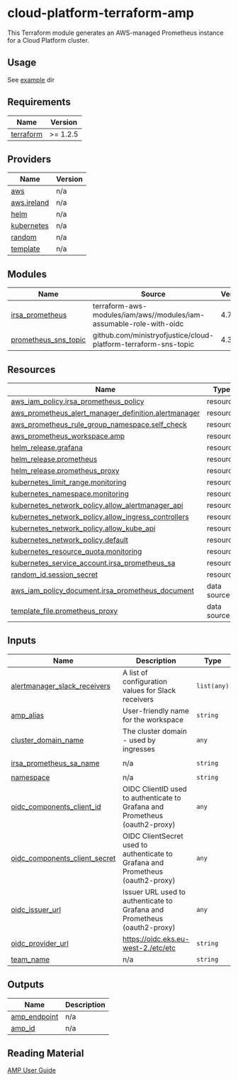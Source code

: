 # cloud-platform-terraform-amp

This Terraform module generates an AWS-managed Prometheus instance for a Cloud Platform cluster.

## Usage

See [example](example/) dir

<!--- BEGIN_TF_DOCS --->
## Requirements

| Name | Version |
|------|---------|
| <a name="requirement_terraform"></a> [terraform](#requirement\_terraform) | >= 1.2.5 |

## Providers

| Name | Version |
|------|---------|
| <a name="provider_aws"></a> [aws](#provider\_aws) | n/a |
| <a name="provider_aws.ireland"></a> [aws.ireland](#provider\_aws.ireland) | n/a |
| <a name="provider_helm"></a> [helm](#provider\_helm) | n/a |
| <a name="provider_kubernetes"></a> [kubernetes](#provider\_kubernetes) | n/a |
| <a name="provider_random"></a> [random](#provider\_random) | n/a |
| <a name="provider_template"></a> [template](#provider\_template) | n/a |

## Modules

| Name | Source | Version |
|------|--------|---------|
| <a name="module_irsa_prometheus"></a> [irsa\_prometheus](#module\_irsa\_prometheus) | terraform-aws-modules/iam/aws//modules/iam-assumable-role-with-oidc | 4.7.0 |
| <a name="module_prometheus_sns_topic"></a> [prometheus\_sns\_topic](#module\_prometheus\_sns\_topic) | github.com/ministryofjustice/cloud-platform-terraform-sns-topic | 4.3 |

## Resources

| Name | Type |
|------|------|
| [aws_iam_policy.irsa_prometheus_policy](https://registry.terraform.io/providers/hashicorp/aws/latest/docs/resources/iam_policy) | resource |
| [aws_prometheus_alert_manager_definition.alertmanager](https://registry.terraform.io/providers/hashicorp/aws/latest/docs/resources/prometheus_alert_manager_definition) | resource |
| [aws_prometheus_rule_group_namespace.self_check](https://registry.terraform.io/providers/hashicorp/aws/latest/docs/resources/prometheus_rule_group_namespace) | resource |
| [aws_prometheus_workspace.amp](https://registry.terraform.io/providers/hashicorp/aws/latest/docs/resources/prometheus_workspace) | resource |
| [helm_release.grafana](https://registry.terraform.io/providers/hashicorp/helm/latest/docs/resources/release) | resource |
| [helm_release.prometheus](https://registry.terraform.io/providers/hashicorp/helm/latest/docs/resources/release) | resource |
| [helm_release.prometheus_proxy](https://registry.terraform.io/providers/hashicorp/helm/latest/docs/resources/release) | resource |
| [kubernetes_limit_range.monitoring](https://registry.terraform.io/providers/hashicorp/kubernetes/latest/docs/resources/limit_range) | resource |
| [kubernetes_namespace.monitoring](https://registry.terraform.io/providers/hashicorp/kubernetes/latest/docs/resources/namespace) | resource |
| [kubernetes_network_policy.allow_alertmanager_api](https://registry.terraform.io/providers/hashicorp/kubernetes/latest/docs/resources/network_policy) | resource |
| [kubernetes_network_policy.allow_ingress_controllers](https://registry.terraform.io/providers/hashicorp/kubernetes/latest/docs/resources/network_policy) | resource |
| [kubernetes_network_policy.allow_kube_api](https://registry.terraform.io/providers/hashicorp/kubernetes/latest/docs/resources/network_policy) | resource |
| [kubernetes_network_policy.default](https://registry.terraform.io/providers/hashicorp/kubernetes/latest/docs/resources/network_policy) | resource |
| [kubernetes_resource_quota.monitoring](https://registry.terraform.io/providers/hashicorp/kubernetes/latest/docs/resources/resource_quota) | resource |
| [kubernetes_service_account.irsa_prometheus_sa](https://registry.terraform.io/providers/hashicorp/kubernetes/latest/docs/resources/service_account) | resource |
| [random_id.session_secret](https://registry.terraform.io/providers/hashicorp/random/latest/docs/resources/id) | resource |
| [aws_iam_policy_document.irsa_prometheus_document](https://registry.terraform.io/providers/hashicorp/aws/latest/docs/data-sources/iam_policy_document) | data source |
| [template_file.prometheus_proxy](https://registry.terraform.io/providers/hashicorp/template/latest/docs/data-sources/file) | data source |

## Inputs

| Name | Description | Type | Default | Required |
|------|-------------|------|---------|:--------:|
| <a name="input_alertmanager_slack_receivers"></a> [alertmanager\_slack\_receivers](#input\_alertmanager\_slack\_receivers) | A list of configuration values for Slack receivers | `list(any)` | n/a | yes |
| <a name="input_amp_alias"></a> [amp\_alias](#input\_amp\_alias) | User-friendly name for the workspace | `string` | n/a | yes |
| <a name="input_cluster_domain_name"></a> [cluster\_domain\_name](#input\_cluster\_domain\_name) | The cluster domain - used by ingresses | `any` | n/a | yes |
| <a name="input_irsa_prometheus_sa_name"></a> [irsa\_prometheus\_sa\_name](#input\_irsa\_prometheus\_sa\_name) | n/a | `string` | `"prometheus-server"` | no |
| <a name="input_namespace"></a> [namespace](#input\_namespace) | n/a | `string` | `"monitoring"` | no |
| <a name="input_oidc_components_client_id"></a> [oidc\_components\_client\_id](#input\_oidc\_components\_client\_id) | OIDC ClientID used to authenticate to Grafana and Prometheus (oauth2-proxy) | `any` | n/a | yes |
| <a name="input_oidc_components_client_secret"></a> [oidc\_components\_client\_secret](#input\_oidc\_components\_client\_secret) | OIDC ClientSecret used to authenticate to Grafana and Prometheus (oauth2-proxy) | `any` | n/a | yes |
| <a name="input_oidc_issuer_url"></a> [oidc\_issuer\_url](#input\_oidc\_issuer\_url) | Issuer URL used to authenticate to Grafana and Prometheus (oauth2-proxy) | `any` | n/a | yes |
| <a name="input_oidc_provider_url"></a> [oidc\_provider\_url](#input\_oidc\_provider\_url) | https://oidc.eks.eu-west-2./etc/etc | `string` | n/a | yes |
| <a name="input_team_name"></a> [team\_name](#input\_team\_name) | n/a | `string` | `"webops"` | no |

## Outputs

| Name | Description |
|------|-------------|
| <a name="output_amp_endpoint"></a> [amp\_endpoint](#output\_amp\_endpoint) | n/a |
| <a name="output_amp_id"></a> [amp\_id](#output\_amp\_id) | n/a |

<!--- END_TF_DOCS --->

## Reading Material

[AMP User Guide](https://docs.aws.amazon.com/prometheus/latest/userguide/what-is-Amazon-Managed-Service-Prometheus.html)
